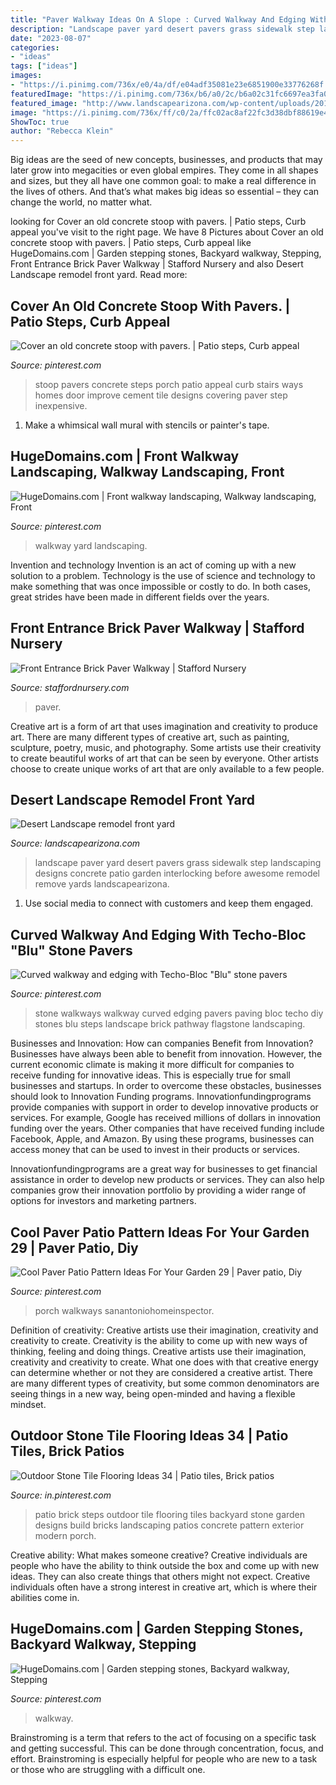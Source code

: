 ```yaml
---
title: "Paver Walkway Ideas On A Slope : Curved Walkway And Edging With Techo-bloc &quot;blu&quot; Stone Pavers"
description: "Landscape paver yard desert pavers grass sidewalk step landscaping designs concrete patio garden interlocking before awesome remodel remove yards landscapearizona"
date: "2023-08-07"
categories:
- "ideas"
tags: ["ideas"]
images:
- "https://i.pinimg.com/736x/e0/4a/df/e04adf35081e23e6851900e33776268f.jpg"
featuredImage: "https://i.pinimg.com/736x/b6/a0/2c/b6a02c31fc6697ea3fa08fc30a13caad.jpg"
featured_image: "http://www.landscapearizona.com/wp-content/uploads/2014/11/paver-sidewalk-step.jpg"
image: "https://i.pinimg.com/736x/ff/c0/2a/ffc02ac8af22fc3d38dbf88619e4a616--patio-steps-paver-front-steps.jpg"
ShowToc: true
author: "Rebecca Klein"
---
```



Big ideas are the seed of new concepts, businesses, and products that may later grow into megacities or even global empires. They come in all shapes and sizes, but they all have one common goal: to make a real difference in the lives of others. And that’s what makes big ideas so essential – they can change the world, no matter what.

	

		
looking for Cover an old concrete stoop with pavers. | Patio steps, Curb appeal you've visit to the right page. We have 8 Pictures about Cover an old concrete stoop with pavers. | Patio steps, Curb appeal like HugeDomains.com | Garden stepping stones, Backyard walkway, Stepping, Front Entrance Brick Paver Walkway | Stafford Nursery and also Desert Landscape remodel front yard. Read more:
		
    
## Cover An Old Concrete Stoop With Pavers. | Patio Steps, Curb Appeal

<img loading=lazy src="https://i.pinimg.com/736x/ff/c0/2a/ffc02ac8af22fc3d38dbf88619e4a616--patio-steps-paver-front-steps.jpg" onerror="this.onerror=null;this.src='https://tse3.mm.bing.net/th?id=OIP.ivUx-4f4cceoqj3ZmQK7egHaJ2&amp;pid=15.1';" alt="Cover an old concrete stoop with pavers. | Patio steps, Curb appeal">

_Source: pinterest.com_

>stoop pavers concrete steps porch patio appeal curb stairs ways homes door improve cement tile designs covering paver step inexpensive. 

	

1. Make a whimsical wall mural with stencils or painter's tape.

    
## HugeDomains.com | Front Walkway Landscaping, Walkway Landscaping, Front

<img loading=lazy src="https://i.pinimg.com/736x/12/c3/60/12c360ecf2ed2312b4abc044e5aa9392.jpg" onerror="this.onerror=null;this.src='https://tse2.mm.bing.net/th?id=OIP.lNxIV-NWl0JoLgO3SpKmuQHaJ3&amp;pid=15.1';" alt="HugeDomains.com | Front walkway landscaping, Walkway landscaping, Front">

_Source: pinterest.com_

>walkway yard landscaping. 

	

Invention and technology
Invention is an act of coming up with a new solution to a problem. Technology is the use of science and technology to make something that was once impossible or costly to do. In both cases, great strides have been made in different fields over the years.

    
## Front Entrance Brick Paver Walkway | Stafford Nursery

<img loading=lazy src="https://www.staffordnursery.com/wp-content/uploads/2017/07/IMG_7840-939x1024.jpg" onerror="this.onerror=null;this.src='https://tse3.mm.bing.net/th?id=OIP.6xPzws8QRmliLwj2IvpYbgHaIE&amp;pid=15.1';" alt="Front Entrance Brick Paver Walkway | Stafford Nursery">

_Source: staffordnursery.com_

>paver. 

	

Creative art is a form of art that uses imagination and creativity to produce art. There are many different types of creative art, such as painting, sculpture, poetry, music, and photography. Some artists use their creativity to create beautiful works of art that can be seen by everyone. Other artists choose to create unique works of art that are only available to a few people.

    
## Desert Landscape Remodel Front Yard

<img loading=lazy src="http://www.landscapearizona.com/wp-content/uploads/2014/11/paver-sidewalk-step.jpg" onerror="this.onerror=null;this.src='https://tse1.mm.bing.net/th?id=OIP.xm4JGDj-zlhs7oTWZuVkDQHaJ4&amp;pid=15.1';" alt="Desert Landscape remodel front yard">

_Source: landscapearizona.com_

>landscape paver yard desert pavers grass sidewalk step landscaping designs concrete patio garden interlocking before awesome remodel remove yards landscapearizona. 

	

1. Use social media to connect with customers and keep them engaged.

    
## Curved Walkway And Edging With Techo-Bloc &quot;Blu&quot; Stone Pavers

<img loading=lazy src="https://i.pinimg.com/736x/bc/36/01/bc360150c1357ab08510a3f5bde06909--stone-walkways-paving-stones.jpg" onerror="this.onerror=null;this.src='https://tse4.mm.bing.net/th?id=OIP.eMx9-VQJHHHKu4poooOZQQHaKO&amp;pid=15.1';" alt="Curved walkway and edging with Techo-Bloc &quot;Blu&quot; stone pavers">

_Source: pinterest.com_

>stone walkways walkway curved edging pavers paving bloc techo diy stones blu steps landscape brick pathway flagstone landscaping. 

	

Businesses and Innovation: How can companies Benefit from Innovation?
Businesses have always been able to benefit from innovation. However, the current economic climate is making it more difficult for companies to receive funding for innovative ideas. This is especially true for small businesses and startups. In order to overcome these obstacles, businesses should look to Innovation Funding programs.
Innovationfundingprograms provide companies with support in order to develop innovative products or services. For example, Google has received millions of dollars in innovation funding over the years. Other companies that have received funding include Facebook, Apple, and Amazon. By using these programs, businesses can access money that can be used to invest in their products or services.

Innovationfundingprograms are a great way for businesses to get financial assistance in order to develop new products or services. They can also help companies grow their innovation portfolio by providing a wider range of options for investors and marketing partners.

    
## Cool Paver Patio Pattern Ideas For Your Garden 29 | Paver Patio, Diy

<img loading=lazy src="https://i.pinimg.com/736x/b6/a0/2c/b6a02c31fc6697ea3fa08fc30a13caad.jpg" onerror="this.onerror=null;this.src='https://tse4.mm.bing.net/th?id=OIP.1yS6VqoTIhx5vIXpOSOPIAHaJ3&amp;pid=15.1';" alt="Cool Paver Patio Pattern Ideas For Your Garden 29 | Paver patio, Diy">

_Source: pinterest.com_

>porch walkways sanantoniohomeinspector. 

	

Definition of creativity: Creative artists use their imagination, creativity and creativity to create.
Creativity is the ability to come up with new ways of thinking, feeling and doing things. Creative artists use their imagination, creativity and creativity to create. What one does with that creative energy can determine whether or not they are considered a creative artist. There are many different types of creativity, but some common denominators are seeing things in a new way, being open-minded and having a flexible mindset.

    
## Outdoor Stone Tile Flooring Ideas 34 | Patio Tiles, Brick Patios

<img loading=lazy src="https://i.pinimg.com/736x/28/e7/ad/28e7ad175ffac47bc6356971f8e65ae4.jpg" onerror="this.onerror=null;this.src='https://tse3.mm.bing.net/th?id=OIP.enAZbwXsTFa4MZQ16iUVYQHaFj&amp;pid=15.1';" alt="Outdoor Stone Tile Flooring Ideas 34 | Patio tiles, Brick patios">

_Source: in.pinterest.com_

>patio brick steps outdoor tile flooring tiles backyard stone garden designs build bricks landscaping patios concrete pattern exterior modern porch. 

	

Creative ability: What makes someone creative?
Creative individuals are people who have the ability to think outside the box and come up with new ideas. They can also create things that others might not expect. Creative individuals often have a strong interest in creative art, which is where their abilities come in.

    
## HugeDomains.com | Garden Stepping Stones, Backyard Walkway, Stepping

<img loading=lazy src="https://i.pinimg.com/736x/e0/4a/df/e04adf35081e23e6851900e33776268f.jpg" onerror="this.onerror=null;this.src='https://tse2.mm.bing.net/th?id=OIP.Co5Jfc8pM08RPx53OO4QOwHaLD&amp;pid=15.1';" alt="HugeDomains.com | Garden stepping stones, Backyard walkway, Stepping">

_Source: pinterest.com_

>walkway. 

	

Brainstroming is a term that refers to the act of focusing on a specific task and getting successful. This can be done through concentration, focus, and effort. Brainstroming is especially helpful for people who are new to a task or those who are struggling with a difficult one.

